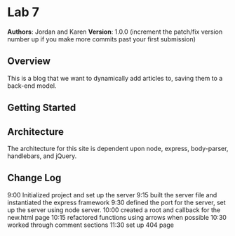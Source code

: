 # Lab 7

**Authors**: Jordan and Karen
**Version**: 1.0.0 (increment the patch/fix version number up if you make more commits past your first submission)

## Overview
This is a blog that we want to dynamically add articles to, saving them to a back-end model.

## Getting Started
<!-- What are the steps that a user must take in  to build this app on their own machine and get it running? -->

## Architecture
<!-- Provide a detailed description of the application design. What technologies (languages, libraries, etc) you're using, and any other relevant design information. -->
The architecture for this site is dependent upon node, express, body-parser, handlebars, and jQuery.

## Change Log
 9:00 Initialized project and set up the server
 9:15 built the server file and instantiated the express framework
 9:30 defined the port for the server, set up the server using node server.
10:00 created a root and callback for the new.html page
10:15 refactored functions using arrows when possible
10:30 worked through comment sections
11:30 set up 404 page
